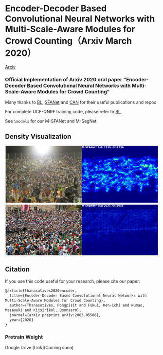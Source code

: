 # Encoder-Decoder Based Convolutional Neural Networks with Multi-Scale-Aware Modules for Crowd Counting（Arxiv March 2020）
[Arxiv](https://arxiv.org/abs/2003.05586)
###  Official Implementation of Arxiv 2020 oral paper "Encoder-Decoder Based Convolutional Neural Networks with Multi-Scale-Aware Modules for Crowd Counting"
Many thanks to [BL](https://github.com/ZhihengCV/Bayesian-Crowd-Counting), [SFANet](https://github.com/pxq0312/SFANet-crowd-counting/) and [CAN](https://github.com/weizheliu/Context-Aware-Crowd-Counting) for their useful publications and repos

For complete UCF-QNRF training code, please refer to [BL](https://github.com/ZhihengCV/Bayesian-Crowd-Counting).

See ```\models``` for our M-SFANet and M-SegNet.

## Density Visualization

![](images/img_0071_heatpmap.png)
![](images/seg_img_0323_heatpmap.png)

## Citation
If you use this code useful for your research, please cite our paper:

```
@article{thanasutives2020encoder,
  title={Encoder-Decoder Based Convolutional Neural Networks with Multi-Scale-Aware Modules for Crowd Counting},
  author={Thanasutives, Pongpisit and Fukui, Ken-ichi and Numao, Masayuki and Kijsirikul, Boonserm},
  journal={arXiv preprint arXiv:2003.05586},
  year={2020}
}
```
### Pretrain Weight
Google Drive [Link](Coming soon)
